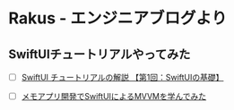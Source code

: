 # Rakus - エンジニアブログより 

## SwiftUIチュートリアルやってみた

- [ ] [SwiftUI チュートリアルの解説 【第1回：SwiftUIの基礎】](https://tech-blog.rakus.co.jp/entry/20210716/swiftui)
- [ ] [メモアプリ開発でSwiftUIによるMVVMを学んでみた](https://tech-blog.rakus.co.jp/entry/20210331/swift)

